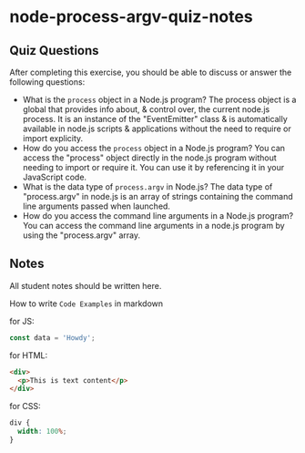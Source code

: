 # node-process-argv-quiz-notes

## Quiz Questions

After completing this exercise, you should be able to discuss or answer the following questions:

- What is the `process` object in a Node.js program?
  The process object is a global that provides info about, & control over, the current node.js process. It is an instance of the "EventEmitter" class & is automatically available in node.js scripts & applications without the need to require or import explicity.
- How do you access the `process` object in a Node.js program?
  You can access the "process" object directly in the node.js program without needing to import or require it. You can use it by referencing it in your JavaScript code.
- What is the data type of `process.argv` in Node.js?
  The data type of "process.argv" in node.js is an array of strings containing the command line arguments passed when launched.
- How do you access the command line arguments in a Node.js program?
  You can access the command line arguments in a node.js program by using the "process.argv" array.

## Notes

All student notes should be written here.

How to write `Code Examples` in markdown

for JS:

```javascript
const data = 'Howdy';
```

for HTML:

```html
<div>
  <p>This is text content</p>
</div>
```

for CSS:

```css
div {
  width: 100%;
}
```

